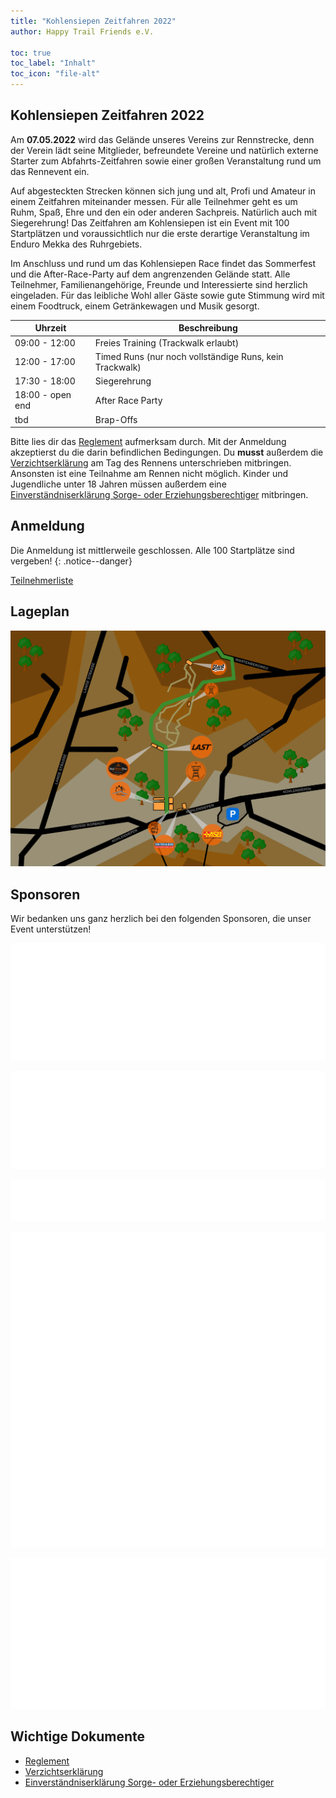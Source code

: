 ```yaml
---
title: "Kohlensiepen Zeitfahren 2022"
author: Happy Trail Friends e.V.

toc: true
toc_label: "Inhalt"
toc_icon: "file-alt"
---
```


## Kohlensiepen Zeitfahren 2022

Am **07.05.2022** wird das Gelände unseres Vereins zur Rennstrecke, denn der Verein lädt seine Mitglieder, befreundete Vereine und natürlich externe Starter zum Abfahrts-Zeitfahren sowie einer großen Veranstaltung rund um das Rennevent ein.

Auf abgesteckten Strecken können sich jung und alt, Profi und Amateur in einem Zeitfahren miteinander messen. Für alle Teilnehmer geht es um Ruhm, Spaß, Ehre und den ein oder anderen Sachpreis. Natürlich auch mit Siegerehrung! Das Zeitfahren am Kohlensiepen ist ein Event mit 100 Startplätzen und voraussichtlich nur die erste derartige Veranstaltung im Enduro Mekka des Ruhrgebiets.

Im Anschluss und rund um das Kohlensiepen Race findet das Sommerfest und die After-Race-Party auf dem angrenzenden Gelände statt. Alle Teilnehmer, Familienangehörige, Freunde und Interessierte sind herzlich eingeladen. Für das leibliche Wohl aller Gäste sowie gute Stimmung wird mit einem Foodtruck, einem Getränkewagen und Musik gesorgt.

| Uhrzeit | Beschreibung |
| --- | --- |
| 09:00 - 12:00 | Freies Training (Trackwalk erlaubt) |
| 12:00 - 17:00 | Timed Runs (nur noch vollständige Runs, kein Trackwalk) |
| 17:30 - 18:00 | Siegerehrung |
| 18:00 - open end | After Race Party |
| tbd | Brap-Offs |

Bitte lies dir das [Reglement](/assets/documents/zeitfahren/Reglement.pdf) aufmerksam durch. Mit der Anmeldung akzeptierst du die darin befindlichen Bedingungen. Du **musst** außerdem die [Verzichtserklärung](/assets/documents/zeitfahren/Verzichtserklärung.pdf) am Tag des Rennens unterschrieben mitbringen. Ansonsten ist eine Teilnahme am Rennen nicht möglich. Kinder und Jugendliche unter 18 Jahren müssen außerdem eine [Einverständniserklärung Sorge- oder Erziehungsberechtiger](/assets/documents/zeitfahren/Einverständniserklärung%20Sorge-%20oder%20Erziehungsberechtigter.pdf) mitbringen.

## Anmeldung
Die Anmeldung ist mittlerweile geschlossen. Alle 100 Startplätze sind vergeben!
{: .notice--danger}

<a href="https://portal.run-timing.de/529/participants" class="btn btn--primary">Teilnehmerliste</a>

## Lageplan
![](/assets/images/zeitfahren/lageplan.png)

## Sponsoren
Wir bedanken uns ganz herzlich bei den folgenden Sponsoren, die unser Event unterstützen!

![](/assets/images/zeitfahren/ixs-logo.png)

![](/assets/images/zeitfahren/muc-off-logo.png)

![](/assets/images/zeitfahren/spank-logo.png)

![](/assets/images/zeitfahren/kumpelbier-logo.png)

![](/assets/images/zeitfahren/ahe-logo.png)

## Wichtige Dokumente
* [Reglement](/assets/documents/zeitfahren/Reglement.pdf)
* [Verzichtserklärung](/assets/documents/zeitfahren/Verzichtserklärung.pdf)
* [Einverständniserklärung Sorge- oder Erziehungsberechtiger](/assets/documents/zeitfahren/Einverständniserklärung%20Sorge-%20oder%20Erziehungsberechtigter.pdf)